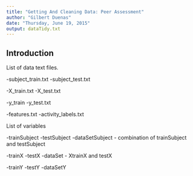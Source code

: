 ```yaml
---
title: "Getting And Cleaning Data: Peer Assessment"
author: "Gilbert Duenas"
date: "Thursday, June 19, 2015"
output: dataTidy.txt
---
```


## Introduction

List of data text files.

-subject_train.txt
-subject_test.txt

-X_train.txt
-X_test.txt

-y_train
-y_test.txt

-features.txt
-activity_labels.txt

List of variables

-trainSubject
-testSubject
-dataSetSubject - combination of trainSubject and testSubject

-trainX
-testX
-dataSet - XtrainX and testX

-trainY
-testY
-dataSetY
